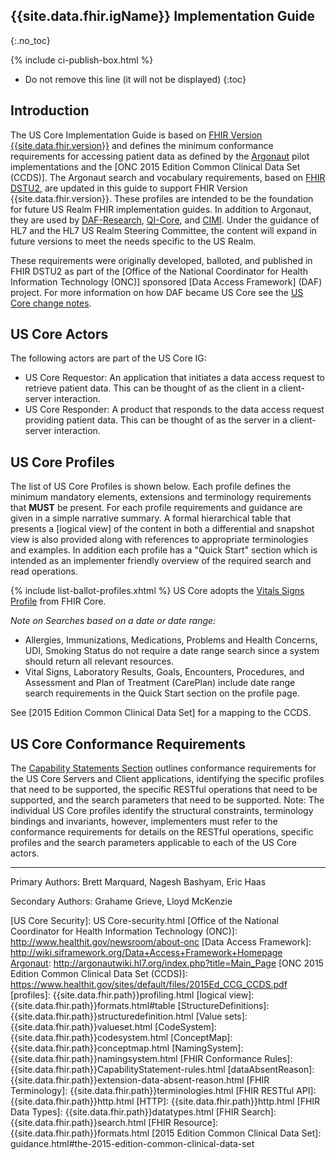 ## {{site.data.fhir.igName}} Implementation Guide
{:.no_toc}

{% include ci-publish-box.html %}


<!-- TOC  the css styling for this is \pages\assets\css\project.css under 'markdown-toc'-->

* Do not remove this line (it will not be displayed)
{:toc}


<!-- end TOC -->

## Introduction

The US Core Implementation Guide is based on [FHIR Version {{site.data.fhir.version}}]({{site.data.fhir.path}}index.html) and defines the minimum conformance requirements for accessing patient data as defined by the [Argonaut] pilot implementations and the [ONC 2015 Edition Common Clinical Data Set (CCDS)].  The Argonaut search and vocabulary requirements, based on [FHIR DSTU2](http://hl7.org/fhir/DSTU2/index.html), are updated in this guide to support FHIR Version {{site.data.fhir.version}}. These profiles are intended to be the foundation for future US Realm FHIR implementation guides. In addition to Argonaut, they are used by [DAF-Research], [QI-Core], and [CIMI].  Under the guidance of HL7 and the HL7 US Realm Steering Committee, the content will expand in future versions to meet the needs specific to the US Realm.

These requirements were originally developed, balloted, and published in FHIR DSTU2 as part of the [Office of the National Coordinator for Health Information Technology (ONC)] sponsored [Data Access Framework] (DAF) project. For more information on how DAF became US Core see the [US Core change notes](uscore-change-notes.html).  

## US Core Actors

The following actors are part of the US Core IG:

* US Core Requestor: An application that initiates a data access request to retrieve patient data. This can be thought of as the client in a client-server interaction.
* US Core Responder: A product that responds to the data access request providing patient data. This can be thought of as the server in a client-server interaction.


## US Core Profiles

The list of US Core Profiles is shown below.  Each profile defines the minimum mandatory elements, extensions and terminology requirements that **MUST** be present. For each profile requirements and guidance are given in a simple narrative summary. A formal hierarchical table that presents a [logical view] of the content in both a differential and snapshot view is also provided along with references to appropriate terminologies and examples.  In addition each profile has a "Quick Start" section which is intended as an implementer friendly overview of the required search and read operations.

{% include list-ballot-profiles.xhtml %}
US Core adopts the [Vitals Signs Profile](us-core-vitalsigns.html) from FHIR Core.

*Note on Searches based on a date or date range:*

- Allergies, Immunizations, Medications, Problems and Health Concerns, UDI, Smoking Status do not require a date range search since a system should return all relevant resources.
- Vital Signs, Laboratory Results, Goals, Encounters, Procedures, and Assessment and Plan of Treatment (CarePlan) include date range search requirements in the Quick Start section on the profile page.

See [2015 Edition Common Clinical Data Set] for a mapping to the CCDS.

## US Core Conformance Requirements

The [Capability Statements Section](capstmnts.html) outlines conformance requirements for the US Core Servers and Client applications, identifying the specific profiles that need to be supported, the specific RESTful operations that need to be supported, and the search parameters that need to be supported. Note: The individual US Core profiles identify the structural constraints, terminology bindings and invariants, however, implementers must refer to the conformance requirements for details on the RESTful operations, specific profiles and the search parameters applicable to each of the US Core actors.

----


Primary Authors: Brett Marquard, Nagesh Bashyam, Eric Haas

Secondary Authors: Grahame Grieve, Lloyd McKenzie



[QI-Core]:https://oncprojectracking.healthit.gov/wiki/display/TechLabSC/CQF+Home
[CIMI]:http://www.opencimi.org
[Argonaut]: http://argonautwiki.hl7.org/index.php?title=Main_Page
[DAF-Research]: http://hl7.org/fhir/us/daf-research/index.html
[US Core Security]: US Core-security.html
[Office of the National Coordinator for Health Information Technology (ONC)]: http://www.healthit.gov/newsroom/about-onc
[Data Access Framework]: http://wiki.siframework.org/Data+Access+Framework+Homepage
[Argonaut]: http://argonautwiki.hl7.org/index.php?title=Main_Page
[ONC 2015 Edition Common Clinical Data Set (CCDS)]: https://www.healthit.gov/sites/default/files/2015Ed_CCG_CCDS.pdf
[profiles]: {{site.data.fhir.path}}profiling.html
[logical view]: {{site.data.fhir.path}}formats.html#table
[StructureDefinitions]: {{site.data.fhir.path}}structuredefinition.html
[Value sets]: {{site.data.fhir.path}}valueset.html
[CodeSystem]: {{site.data.fhir.path}}codesystem.html
[ConceptMap]: {{site.data.fhir.path}}conceptmap.html
[NamingSystem]: {{site.data.fhir.path}}namingsystem.html
[FHIR Conformance Rules]: {{site.data.fhir.path}}CapabilityStatement-rules.html
[dataAbsentReason]: {{site.data.fhir.path}}extension-data-absent-reason.html
[FHIR Terminology]: {{site.data.fhir.path}}terminologies.html
[FHIR RESTful API]: {{site.data.fhir.path}}http.html
[HTTP]: {{site.data.fhir.path}}http.html
[FHIR Data Types]: {{site.data.fhir.path}}datatypes.html
[FHIR Search]: {{site.data.fhir.path}}search.html
[FHIR Resource]: {{site.data.fhir.path}}formats.html
[2015 Edition Common Clinical Data Set]: guidance.html#the-2015-edition-common-clinical-data-set
